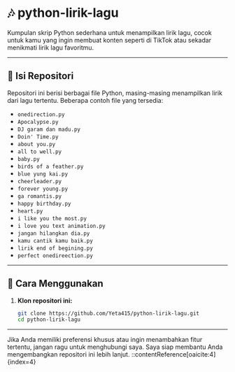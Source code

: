 # 🎶 python-lirik-lagu

Kumpulan skrip Python sederhana untuk menampilkan lirik lagu, cocok untuk kamu yang ingin membuat konten seperti di TikTok atau sekadar menikmati lirik lagu favoritmu.

---

## 📁 Isi Repositori

Repositori ini berisi berbagai file Python, masing-masing menampilkan lirik dari lagu tertentu. Beberapa contoh file yang tersedia:

- `onedirection.py`
- `Apocalypse.py`
- `DJ garam dan madu.py`
- `Doin' Time.py`
- `about you.py`
- `all to well.py`
- `baby.py`
- `birds of a feather.py`
- `blue yung kai.py`
- `cheerleader.py`
- `forever young.py`
- `ga romantis.py`
- `happy birthday.py`
- `heart.py`
- `i like you the most.py`
- `i love you text animation.py`
- `jangan hilangkan dia.py`
- `kamu cantik kamu baik.py`
- `lirik end of begining.py`
- `perfect onedireection.py`

---

## 🚀 Cara Menggunakan

1. **Klon repositori ini:**

   ```bash
   git clone https://github.com/Yeta415/python-lirik-lagu.git
   cd python-lirik-lagu

---

Jika Anda memiliki preferensi khusus atau ingin menambahkan fitur tertentu, jangan ragu untuk menghubungi saya. Saya siap membantu Anda mengembangkan repositori ini lebih lanjut.
::contentReference[oaicite:4]{index=4}
 
